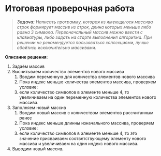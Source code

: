 # Итоговая проверочная работа

> _**Задача:** Написать программу, которая из имеющегося массива строк формирует массив из строк, длина которых меньше либо равна 3 символа. Первоначальный массив можно ввести с клавиатуры, либо задать на старте выполнения алгоритма. При решении не рекомендуется пользоваться коллекциями, лучше обойтись исключительно массивами._

**Описание решения:**

1. Задаём массив
2. Высчитываем количество элементов нового массива
    1. Вводим переменную для количества элементов нового массива
    2. Пока индекс меньше количества элементов массива, проверяем условие: 
    3. если количество символов в элементе меньше 4, то увеличиваем на один переменную количества элементов нового массива.
3. Заполняем новый массив 
    1. Вводим новый массив с количеством элементов рассчитанным ранее
    2. Пока индекс меньше длинны изначального массива, проверяем условие:
    3. если количество символов в элементе меньше 4, то это значение присваиваем соответствующему элементу нового массива и увеличиваем на один индекс нового массива.
4. Выводим новый массив.